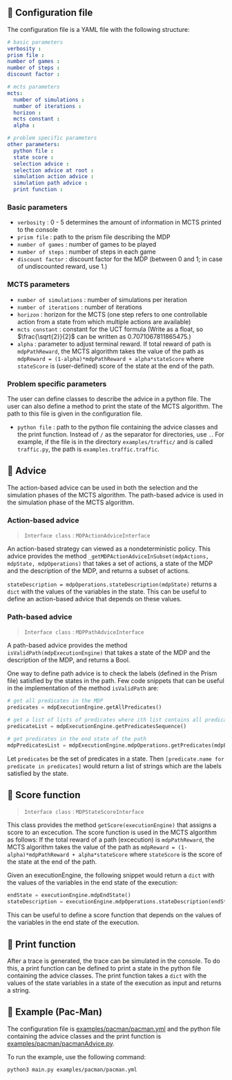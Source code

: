 ## 🍒 Configuration file

The configuration file is a YAML file with the following structure:

```yaml
# basic parameters
verbosity : 
prism file : 
number of games : 
number of steps : 
discount factor : 

# mcts parameters
mcts:
  number of simulations : 
  number of iterations : 
  horizon : 
  mcts constant : 
  alpha : 

# problem specific parameters
other parameters:
  python file : 
  state score : 
  selection advice : 
  selection advice at root : 
  simulation action advice : 
  simulation path advice : 
  print function : 

```

### Basic parameters

- `verbosity` : 0 - 5 determines the amount of information in MCTS printed to the console
- `prism file` : path to the prism file describing the MDP
- `number of games` : number of games to be played
- `number of steps` : number of steps in each game
- `discount factor` : discount factor for the MDP (between 0 and 1; in case of undiscounted reward, use 1.)

### MCTS parameters

- `number of simulations` : number of simulations per iteration
- `number of iterations` : number of iterations
- `horizon` : horizon for the MCTS (one step refers to one controllable action from a state from which multiple actions are available)
- `mcts constant` : constant for the UCT formula (Write as a float, so $\frac{\sqrt{2}}{2}$ can be written as 0.7071067811865475.)
- `alpha` : parameter to adjust terminal reward. If total reward of path is `mdpPathReward`, the MCTS algorithm takes the value of the path as `mdpReward = (1-alpha)*mdpPathReward + alpha*stateScore` where `stateScore` is (user-defined) score of the state at the end of the path.

### Problem specific parameters

The user can define classes to describe the advice in a python file. The user can also define a method to print the state of the MCTS algorithm. The path to this file is given in the configuration file. 

- `python file` : path to the python file containing the advice classes and the print function. Instead of `/` as the separator for directories, use `.`. For example, if the file is in the directory `examples/traffic/` and is called `traffic.py`, the path is `examples.traffic.traffic`.


## 🍒 Advice

The action-based advice can be used in both the selection and the simulation phases of the MCTS algorithm. The path-based advice is used in the simulation phase of the MCTS algorithm.

### Action-based advice

> `Interface class` : `MDPActionAdviceInterface`

An action-based strategy can viewed as a nondeterministic policy. This advice provides the method `_getMDPActionAdviceInSubset(mdpActions, mdpState, mdpOperations)` that takes a set of actions, a state of the MDP and the description of the MDP, and returns a subset of actions.

`stateDescription = mdpOperations.stateDescription(mdpState)` returns a `dict` with the values of the variables in the state. This can be useful to define an action-based advice that depends on these values.

### Path-based advice

> `Interface class` : `MDPPathAdviceInterface`

A path-based advice provides the method `isValidPath(mdpExecutionEngine)` that takes a state of the MDP and the description of the MDP, and returns a Bool.

One way to define path advice is to check the labels (defined in the Prism file) satisfied by the states in the path. Few code snippets that can be useful in the implementation of the method `isValidPath` are:

```python
# get all predicates in the MDP
predicates = mdpExecutionEngine.getAllPredicates()

# get a list of lists of predicates where ith list contains all predicates in the ith state of the path
predicateList = mdpExecutionEngine.getPredicatesSequence()

# get predicates in the end state of the path
mdpPredicatesList = mdpExecutionEngine.mdpOperations.getPredicates(mdpExecutionEngine.mdpEndState())

```
Let `predicates` be the set of predicates in a state. Then `[predicate.name for predicate in predicates]` would return a list of strings which are the labels satisfied by the state.

## 🍒 Score function

> `Interface class` : `MDPStateScoreInterface`

This class provides the method `getScore(executionEngine)` that assigns a score to an excecution. The score function is used in the MCTS algorithm as follows: If the total reward of a path (excecution) is `mdpPathReward`, the MCTS algorithm takes the value of the path as `mdpReward = (1-alpha)*mdpPathReward + alpha*stateScore` where `stateScore` is the score of the state at the end of the path.

Given an executionEngine, the following snippet would return a `dict` with the values of the variables in the end state of the execution:

```python
endState = executionEngine.mdpEndState()
stateDescription = executionEngine.mdpOperations.stateDescription(endState)
```
This can be useful to define a score function that depends on the values of the variables in the end state of the execution.

## 🍒 Print function

After a trace is generated, the trace can be simulated in the console. To do this,
a print function can be defined to print a state in the python file containing the advice classes. The print function takes a `dict` with the values of the state variables in a state of the execution as input and returns a string.

## 🍒 Example (Pac-Man)

The configuration file is [examples/pacman/pacman.yml](examples/pacman/pacman.yml) and the python file containing the advice classes and the print function is [examples/pacman/pacmanAdvice.py](examples/pacman/pacmanAdvice.py).

To run the example, use the following command:

```bash
python3 main.py examples/pacman/pacman.yml
```